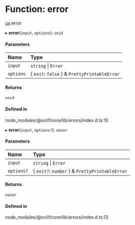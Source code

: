 # Function: error

[ux](../modules/ux.md).error

▸ **error**(`input`, `options`): `void`

#### Parameters

| Name | Type |
| :------ | :------ |
| `input` | `string` \| `Error` |
| `options` | { `exit`: ``false``  } & `PrettyPrintableError` |

#### Returns

`void`

#### Defined in

node_modules/@oclif/core/lib/errors/index.d.ts:10

▸ **error**(`input`, `options?`): `never`

#### Parameters

| Name | Type |
| :------ | :------ |
| `input` | `string` \| `Error` |
| `options?` | { `exit?`: `number`  } & `PrettyPrintableError` |

#### Returns

`never`

#### Defined in

node_modules/@oclif/core/lib/errors/index.d.ts:13
